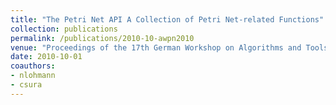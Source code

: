 ```yaml
---
title: "The Petri Net API A Collection of Petri Net-related Functions"
collection: publications
permalink: /publications/2010-10-awpn2010
venue: "Proceedings of the 17th German Workshop on Algorithms and Tools for Petri Nets, Cottbus, Germany, October 07-08, 2010"
date: 2010-10-01
coauthors:
- nlohmann
- csura
---
```

